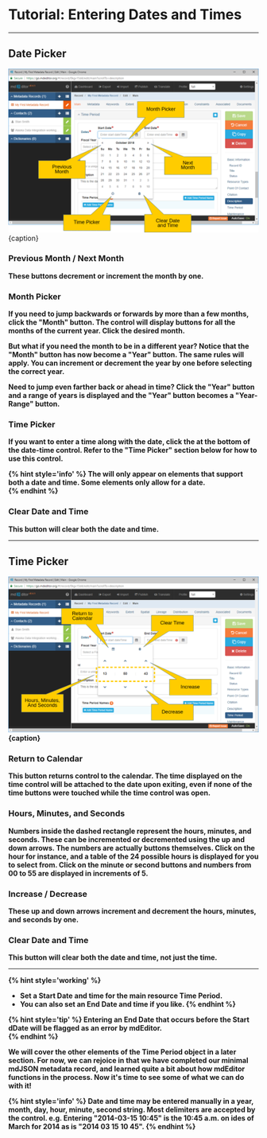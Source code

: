 # Tutorial: Entering Dates and Times 
---

## Date Picker

![Edit Window - Date Picker](/assets/get-started/edit-window-date-picker.png){caption}

### <span><strong class="fa fa-angle-double-left"> <strong class="fa fa-angle-double-right"></span> Previous Month / Next Month

These buttons decrement or increment the month by one.  

### Month Picker

If you need to jump backwards or forwards by more than a few months, click the "Month" button.  The control will display buttons for all the months of the current year.  Click the desired month.

But what if you need the month to be in a different year?  Notice that the "Month" button has now become a "Year" button.  The same rules will apply.  You can increment or decrement the year by one before selecting the correct year.  

Need to jump even farther back or ahead in time?  Click the "Year" button and a range of years is displayed and the "Year" button becomes a "Year-Range" button.  

### <i class="fa fa-clock-o"> </i> Time Picker

If you want to enter a time along with the date, click the <i class="fa fa-clock-o"> </i> at the bottom of the date-time control.  Refer to the "Time Picker" section below for how to use this control.

{% hint style='info' %}
  The <i class="fa fa-clock-o"> </i> will only appear on elements that support both a date and time.  Some elements only allow for a date.  
{% endhint %}

### <i class="fa fa-trash"> </i> Clear Date and Time

This button will clear both the date and time.

---

## Time Picker

![Edit Window - Time Picker](/assets/get-started/edit-window-time-picker.png){caption}

### <i class="fa fa-calendar"> </i> Return to Calendar

This button returns control to the calendar.  The time displayed on the time control will be attached to the date upon exiting, even if none of the time buttons were touched while the time control was open.  

### Hours, Minutes, and Seconds 

Numbers inside the dashed rectangle represent the hours, minutes, and seconds.  These can be incremented or decremented using the up and down arrows.  The numbers are actually buttons themselves.  Click on the hour for instance, and a table of the 24 possible hours is displayed for you to select from.  Click on the minute or second buttons and numbers from 00 to 55 are displayed in increments of 5.  

### <span><strong class="fa fa-angle-up"> <strong class="fa fa-angle-down"></span> Increase / Decrease

These up and down arrows increment and decrement the hours, minutes, and seconds by one.  

### <i class="fa fa-trash"> </i> Clear Date and Time

This button will clear both the date and time, not just the time.

---

{% hint style='working' %}
  * Set a <span class="md-element">Start Date</span> and time for the main resource <span class="md-panel">Time Period</span>.
  * You can also set an <span class="md-element">End Date</span> and time if you like.
{% endhint %}

{% hint style='tip' %}
  Entering an <span class="md-element">End Date</span> that occurs before the <span class="md-element">Start dDate</span> will be flagged as an error by mdEditor.  
{% endhint %}

We will cover the other elements of the <span class="md-panel">Time Period</span> object in a later section.  For now, we can rejoice in that we have completed our minimal mdJSON metadata record, and learned quite a bit about how mdEditor functions in the process.  Now it's time to see some of what we can do with it!

{% hint style='info' %}
  Date and time may be entered manually in a year, month, day, hour, minute, second string. Most delimiters are accepted by the control.  e.g. Entering "2014-03-15 10:45" is the 10:45 a.m. on ides of March for 2014 as is "2014 03 15 10 45".
{% endhint %}
